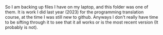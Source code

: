 So I am backing up files I have on my laptop, and this folder was one of them. It is work I did last year (2023) for the programming translation course, at the time I was still new to github.
Anyways I don't really have time to be sifting through it to see that it all works or is the most recent version (It probably is not).
